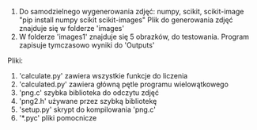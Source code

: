 1. Do samodzielnego wygenerowania zdjęć: numpy, scikit, scikit-image
    "pip install numpy scikit scikit-images"
    Plik do generowania zdjęć znajduje się w folderze 'images'
2. W folderze 'images1' znajduje się 5 obrazków, do testowania. Program zapisuje tymczasowo wyniki do 'Outputs'

Pliki:
1. 'calculate.py' zawiera wszystkie funkcje do liczenia
2. 'calculated.py' zawiera główną pętle programu wielowątkowego
3. 'png.c' szybka biblioteka do odczytu zdjęć
4. 'png2.h' używane przez szybką bibliotekę
5. 'setup.py' skrypt do kompilowania 'png.c'
6. '*.pyc' pliki pomocnicze
